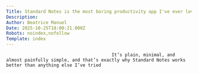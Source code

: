 ```yaml
---
Title: Standard Notes is the most boring productivity app I've ever loved
Description: 
Author: Beatrice Manuel
Date: 2025-10-25T18:00:21.000Z
Robots: noindex,nofollow
Template: index
---
```


                                            It’s plain, minimal, and almost painfully simple, and that’s exactly why Standard Notes works better than anything else I’ve tried
                                        
